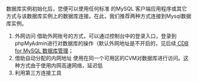 数据库实例初始化后，您便可以使用任何标准 的MySQL 客户端应用程序或其它方式与该数据库实例上的数据库连接。在此，我们推荐两种方式连接到Mysql数据库实例。

1. 外网访问
借助外网账号的方式，可以通过控制台中的登录入口，登录到phpMyAdmin进行对数据库的操作（默认外网地址是不开启的，见后续[ CDB for MySQL 数据库管理](/doc/product/236/3131)；
2.  借助自动分配的内网地址
使用在同一个可用区的CVM对数据库进行访问。这种方式由于使用内网高速网络，延迟低
3. 利用第三方连接工具
